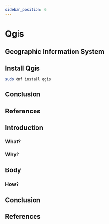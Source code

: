 ```yaml
---
sidebar_position: 6
---
```


# Qgis 
## Geographic Information System

## Install Qgis
``` bash
sudo dnf install qgis
```

## Conclusion

## References

## Introduction

### What?

### Why?

## Body

### How?

## Conclusion

## References